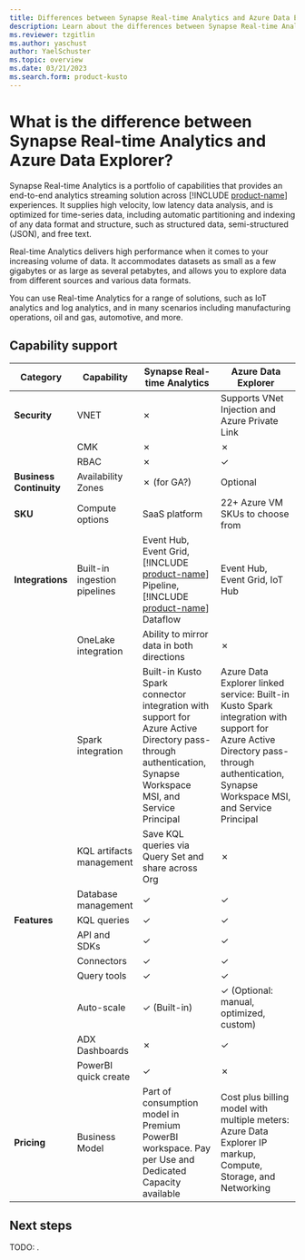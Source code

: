 ```yaml
---
title: Differences between Synapse Real-time Analytics and Azure Data Explorer
description: Learn about the differences between Synapse Real-time Analytics and Azure Data Explorer.
ms.reviewer: tzgitlin
ms.author: yaschust
author: YaelSchuster
ms.topic: overview
ms.date: 03/21/2023
ms.search.form: product-kusto
---
```


# What is the difference between Synapse Real-time Analytics and Azure Data Explorer?

Synapse Real-time Analytics is a portfolio of capabilities that provides an end-to-end analytics streaming solution across [!INCLUDE [product-name](../includes/product-name.md)] experiences. It supplies high velocity, low latency data analysis, and is optimized for time-series data, including automatic partitioning and indexing of any data format and structure, such as structured data, semi-structured (JSON), and free text.

Real-time Analytics delivers high performance when it comes to your increasing volume of data. It accommodates datasets as small as a few gigabytes or as large as several petabytes, and allows you to explore data from different sources and various data formats.

You can use Real-time Analytics for a range of solutions, such as IoT analytics and log analytics, and in many scenarios including manufacturing operations, oil and gas, automotive, and more.

## Capability support

| Category | Capability| Synapse Real-time Analytics | Azure Data Explorer |
|--|--|--|--|
| **Security** | VNET | &cross; | Supports VNet Injection and Azure Private Link  |
|  | CMK | &cross; | &cross; |
|  | RBAC | &cross; | &check; |
| **Business Continuity** | Availability Zones | &cross; (for GA?) | Optional |
| **SKU** | Compute options | SaaS platform | 22+ Azure VM SKUs to choose from  |
| **Integrations** | Built-in ingestion pipelines | Event Hub, Event Grid, [!INCLUDE [product-name](../includes/product-name.md)] Pipeline, [!INCLUDE [product-name](../includes/product-name.md)] Dataflow | Event Hub, Event Grid, IoT Hub |
|  | OneLake integration | Ability to mirror data in both directions | &cross; |
|  | Spark integration | Built-in Kusto Spark connector integration with support for Azure Active Directory pass-through authentication, Synapse Workspace MSI, and Service Principal | Azure Data Explorer linked service: Built-in Kusto Spark integration with support for Azure Active Directory pass-through authentication, Synapse Workspace MSI, and Service Principal|
|  | KQL artifacts management | Save KQL queries via Query Set and share across Org | &cross; |
|  | Database management | &check; |  &check; |
| **Features** | KQL queries | &check; | &check; |
|  | API and SDKs | &check; | &check; |
|  | Connectors | &check; | &check; |
|  | Query tools | &check; | &check; |
|  | Auto-scale | &check; (Built-in) | &check; (Optional: manual, optimized, custom) |
|  | ADX Dashboards| &cross; | &check; |
|  | PowerBI quick create | &check; | &cross; |
| **Pricing** | Business Model | Part of consumption model in Premium PowerBI workspace. Pay per Use and Dedicated Capacity available | Cost plus billing model with multiple meters: Azure Data Explorer IP markup, Compute, Storage, and Networking |

## Next steps

TODO: <!-- [Real-time Analytics in [!INCLUDE [product-name](../includes/product-name.md)] ](overview.md)-->.
